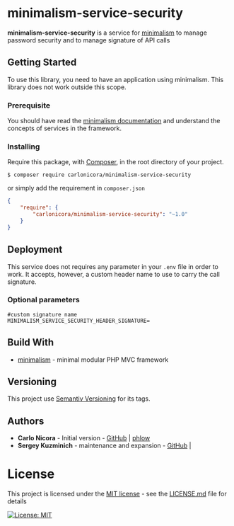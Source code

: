 # minimalism-service-security

**minimalism-service-security** is a service for [minimalism](https://github.com/carlonicora/minimalism) to manage
password security and to manage signature of API calls

## Getting Started

To use this library, you need to have an application using minimalism. This library does not work outside this scope.

### Prerequisite

You should have read the [minimalism documentation](https://github.com/carlonicora/minimalism/readme.md) and understand
the concepts of services in the framework.

### Installing

Require this package, with [Composer](https://getcomposer.org/), in the root directory of your project.

```
$ composer require carlonicora/minimalism-service-security
```

or simply add the requirement in `composer.json`

```json
{
    "require": {
        "carlonicora/minimalism-service-security": "~1.0"
    }
}
```

## Deployment

This service does not requires any parameter in your `.env` file in order to work. It accepts, however, a custom header
name to use to carry the call signature.

### Optional parameters

```dotenv
#custom signature name
MINIMALISM_SERVICE_SECURITY_HEADER_SIGNATURE=
```

## Build With

* [minimalism](https://github.com/carlonicora/minimalism) - minimal modular PHP MVC framework

## Versioning

This project use [Semantiv Versioning](https://semver.org/) for its tags.

## Authors

* **Carlo Nicora** - Initial version - [GitHub](https://github.com/carlonicora) |
[phlow](https://phlow.com/@carlo)
* **Sergey Kuzminich** - maintenance and expansion - [GitHub](https://github.com/aldoka) |

# License

This project is licensed under the [MIT license](https://opensource.org/licenses/MIT) - see the
[LICENSE.md](LICENSE.md) file for details 

[![License: MIT](https://img.shields.io/badge/License-MIT-yellow.svg)](https://opensource.org/licenses/MIT)
